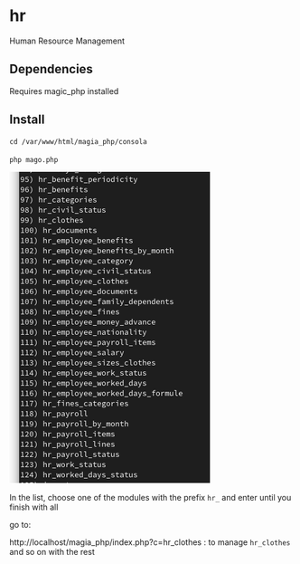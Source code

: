 # hr
Human Resource Management

## Dependencies

Requires magic_php installed


## Install 

```
cd /var/www/html/magia_php/consola

php mago.php

```
![image](hr_2.png)

In the list, choose one of the modules with the prefix `hr_` and enter until you finish with all

go to: 

http://localhost/magia_php/index.php?c=hr_clothes : to manage `hr_clothes` and so on with the rest


